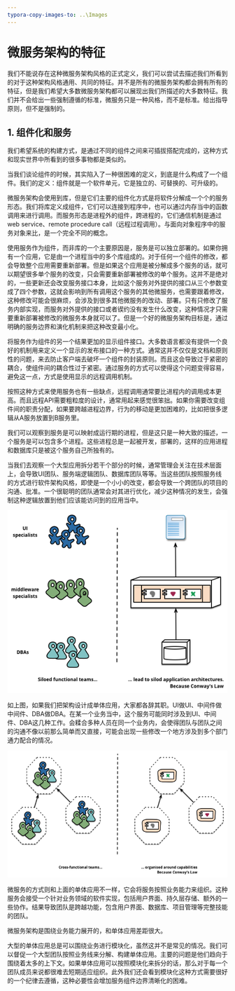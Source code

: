 ```yaml
---
typora-copy-images-to: ..\Images
---
```


# 微服务架构的特征

我们不能说存在这种微服务架构风格的正式定义，我们可以尝试去描述我们所看到的对于这种架构风格通用、共同的特征。并不是所有的微服务架构都会拥有所有的特征，但是我们希望大多数微服务架构都可以展现出我们所描述的大多数特征。我们并不会给出一些强制遵循的标准，微服务只是一种风格，而不是标准。给出指导原则，但不是强制的。

## 1. 组件化和服务

我们希望系统的构建方式，是通过不同的组件之间来可插拔搭配完成的，这种方式和现实世界中所看到的很多事物都是类似的。

当我们谈论组件的时候，其实陷入了一种很困难的定义，到底是什么构成了一个组件。我们的定义：组件就是一个软件单元，它是独立的、可替换的、可升级的。

微服务架构会使用到库，但是它们主要的组件化方式是将软件分解成一个个的服务形态。我们将库定义成组件，它们可以连接到程序中，也可以通过内存当中的函数调用来进行调用。而服务形态是进程外的组件，跨进程的，它们通信机制是通过web service、remote procedure call（远程过程调用）。与面向对象程序中的服务对象来比，是一个完全不同的概念。

使用服务作为组件，而非库的一个主要原因是，服务是可以独立部署的。如果你拥有一个应用，它是由一个进程当中的多个库组成的。对于任何一个组件的修改，都会导致整个应用需要重新部署。但是如果这个应用是被分解成多个服务的话，就可以期望很多单个服务的改变，只会需要重新部署被修改的单个服务。这并不是绝对的，一些更新还会改变服务接口本身，比如这个服务对外提供的接口从三个参数变成了四个参数，这就会影响到所有调用这个服务的其他微服务，也需要跟着修改，这种修改可能会很麻烦，会涉及到很多其他微服务的改动、部署。只有只修改了服务内部实现，而服务对外提供的接口或者锲约没有发生什么改变，这种情况才只需要重新部署被修改的微服务本身就可以了。但是一个好的微服务架构目标是，通过明确的服务边界和演化机制来把这种改变最小化。

将服务作为组件的另一个结果更加的显示组件接口。大多数语言都没有提供一个良好的机制用来定义一个显示的发布接口的一种方式。通常这并不仅仅是文档和原则性的问题，来去防止客户端去破坏一个组件的封装原则。而且这会导致过于紧密的耦合，使组件间的耦合性过于紧密。通过服务的方式可以使得这个问题变得容易，避免这一点，方式是使用显示的远程调用机制。 

按照这种方式来使用服务也有一些缺点，远程调用通常要比进程内的调用成本更高。而且远程API需要粗粒度的设计，通常用起来感觉很笨拙。如果你需要改变组件间的职责分配，如果要跨越进程边界，行为的移动是更加困难的，比如把很多逻辑从A服务放置到B服务里。

我们可以观察到服务是可以映射成运行期的进程，但是这只是一种大致的描述，一个服务是可以包含多个进程。这些进程总是一起被开发，部署的，这样的应用进程和数据库只是被这个服务自己所独有的。

当我们去观察一个大型应用拆分若干个部分的时候，通常管理会关注在技术层面上，会导致UI团队、服务端逻辑团队、数据库团队等等。当这些团队按照服务线的方式进行软件架构风格，即使是一个小小的改变，都会导致一个跨团队的项目的沟通、批准。一个很聪明的团队通常会对其进行优化，减少这种情况的发生，会强制这种逻辑放置到他们应该能访问到的应用当中。

![conways-law](../Images/conways-law.png)

如上图，如果我们把架构设计成单体应用，大家都各辞其职。UI做UI、中间件做中间件、DBA做DBA。在某一个业务当中，这个服务可能同时涉及到UI、中间件、DBA这几种工作。会糅合多种人员在同一个业务内，会使得团队与团队之间的沟通不像以前那么简单而又直接，可能会出现一些修改一个地方涉及到多个部门通力配合的情况。

![PreferFunctionalStaffOrganization](../Images/PreferFunctionalStaffOrganization.png)

微服务的方式则和上面的单体应用不一样，它会将服务按照业务能力来组织。这种服务会接受一个针对业务领域的软件实现，包括用户界面、持久层存储、额外的一些协作。结果导致团队是跨越功能，包含用户界面、数据库、项目管理等完整技能的团队。

微服务架构是围绕业务能力展开的，和单体应用差距很大。

大型的单体应用总是可以围绕业务进行模块化，虽然这并不是常见的情况。我们可以督促一个大型团队按照业务线来分解、构建单体应用。主要的问题是他们趋向于围绕着太多的上下文。如果单体应用可以按照模块化来拆分的话，那么对于每一个团队成员来说都很难去短期适应组织。此外我们还会看到模块化这种方式需要很好的一个纪律去遵循，这种必要性会增加服务组件边界清晰化的困难。